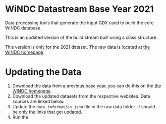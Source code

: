 # WiNDC Datastream Base Year 2021
Data processing tools that generate the input GDX used to build the core WiNDC database.

This is an updated version of the build stream built using a class structure. 

This version is only for the 2021 dataset. The raw data is located at [the WiNDC homepage](https://windc.wisc.edu/data_stream.html).

# Updating the Data

1. Download the data from a previous base year, you can do this on the [the WiNDC homepage](https://windc.wisc.edu/data_stream.html). 
2. Download the updated datasets from the respective websites. Data sources are linked below.
3. Update the `data_information.json` file in the raw data folder. It should be only the links that get updated. 
4. Run the 
